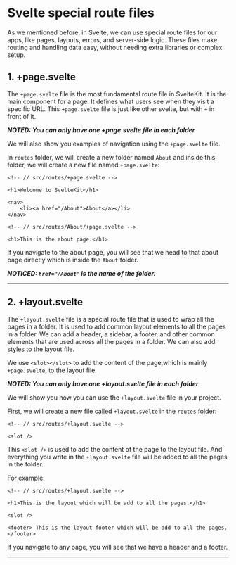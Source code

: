 # Svelte special route files

As we mentioned before, in Svelte, we can use special route files for our apps, like pages, layouts, errors, and server-side logic. These files make routing and handling data easy, without needing extra libraries or complex setup.

## 1. +page.svelte

The `+page.svelte` file is the most fundamental route file in SvelteKit. It is the main component for a page. It defines what users see when they visit a specific URL. This `+page.svelte` file is just like other svelte, but with `+` in front of it.

***NOTED: You can only have one +page.svelte file in each folder***

We will also show you examples of navigation using the `+page.svelte` file.

In `routes` folder, we will create a new folder named `About` and inside this folder, we will create a new file named `+page.svelte`:
```
<!-- // src/routes/+page.svelte -->

<h1>Welcome to SvelteKit</h1>

<nav>
	<li><a href="/About">About</a></li>
</nav>

```
```
<!-- // src/routes/About/+page.svelte -->

<h1>This is the about page.</h1>
```

If you navigate to the about page, you will see that we head to that about page directly which is inside the `About` folder.

***NOTICED: `href="/About"` is the name of the folder.***

___

## 2. +layout.svelte

The `+layout.svelte` file is a special route file that is used to wrap all the pages in a folder. It is used to add common layout elements to all the pages in a folder. We can add a header, a sidebar, a footer, and other common elements that are used across all the pages in a folder. We can also add styles to the layout file.

We use `<slot></slot>` to add the content of the page,which is mainly `+page.svelte`, to the layout file. 

***NOTED: You can only have one +layout.svelte file in each folder***

We will show you how you can use the `+layout.svelte` file in your project.

First, we will create a new file called `+layout.svelte` in the `routes` folder:

```
<!-- // src/routes/+layout.svelte -->

<slot />
```
This `<slot />` is used to add the content of the page to the layout file. And everything you write in the `+layout.svelte` file will be added to all the pages in the folder.

For example:

```
<!-- // src/routes/+layout.svelte -->

<h1>This is the layout which will be add to all the pages.</h1>

<slot />

<footer> This is the layout footer which will be add to all the pages.</footer>
```

If you navigate to any page, you will see that we have a header and a footer.
___

